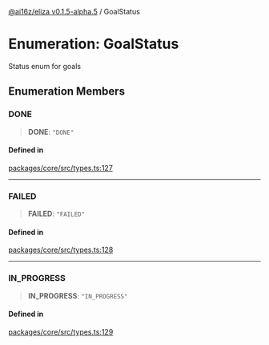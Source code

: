 [@ai16z/eliza v0.1.5-alpha.5](../index.md) / GoalStatus

# Enumeration: GoalStatus

Status enum for goals

## Enumeration Members

### DONE

> **DONE**: `"DONE"`

#### Defined in

[packages/core/src/types.ts:127](https://github.com/roschler/eliza/blob/main/packages/core/src/types.ts#L127)

***

### FAILED

> **FAILED**: `"FAILED"`

#### Defined in

[packages/core/src/types.ts:128](https://github.com/roschler/eliza/blob/main/packages/core/src/types.ts#L128)

***

### IN\_PROGRESS

> **IN\_PROGRESS**: `"IN_PROGRESS"`

#### Defined in

[packages/core/src/types.ts:129](https://github.com/roschler/eliza/blob/main/packages/core/src/types.ts#L129)
